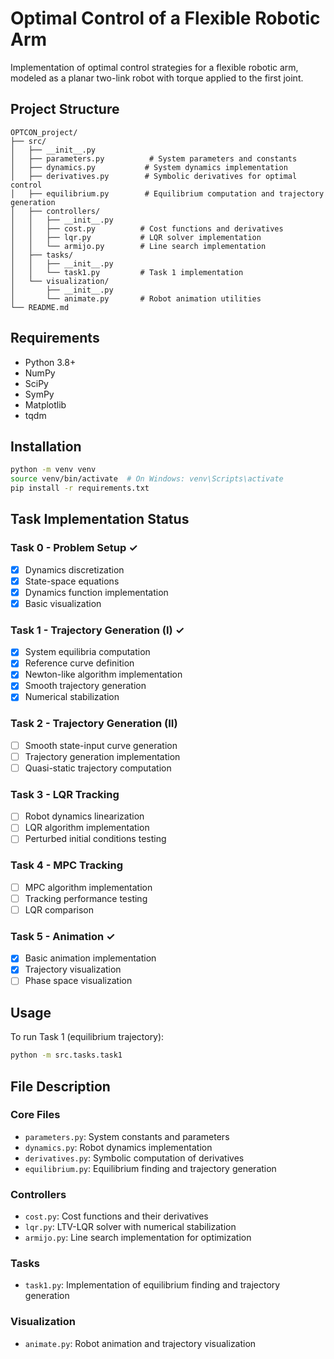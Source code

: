 # Optimal Control of a Flexible Robotic Arm

Implementation of optimal control strategies for a flexible robotic arm, modeled as a planar two-link robot with torque applied to the first joint.

## Project Structure
```
OPTCON_project/
├── src/
│   ├── __init__.py
│   ├── parameters.py          # System parameters and constants
│   ├── dynamics.py           # System dynamics implementation
│   ├── derivatives.py        # Symbolic derivatives for optimal control
│   ├── equilibrium.py        # Equilibrium computation and trajectory generation
│   ├── controllers/
│   │   ├── __init__.py
│   │   ├── cost.py          # Cost functions and derivatives
│   │   ├── lqr.py           # LQR solver implementation
│   │   └── armijo.py        # Line search implementation
│   ├── tasks/
│   │   ├── __init__.py
│   │   └── task1.py         # Task 1 implementation
│   └── visualization/
│       ├── __init__.py
│       └── animate.py       # Robot animation utilities
└── README.md
```

## Requirements
- Python 3.8+
- NumPy
- SciPy
- SymPy
- Matplotlib
- tqdm

## Installation
```bash
python -m venv venv
source venv/bin/activate  # On Windows: venv\Scripts\activate
pip install -r requirements.txt
```

## Task Implementation Status

### Task 0 - Problem Setup ✓
- [x] Dynamics discretization
- [x] State-space equations
- [x] Dynamics function implementation
- [x] Basic visualization

### Task 1 - Trajectory Generation (I) ✓
- [x] System equilibria computation
- [x] Reference curve definition
- [x] Newton-like algorithm implementation
- [x] Smooth trajectory generation
- [x] Numerical stabilization

### Task 2 - Trajectory Generation (II)
- [ ] Smooth state-input curve generation
- [ ] Trajectory generation implementation
- [ ] Quasi-static trajectory computation

### Task 3 - LQR Tracking
- [ ] Robot dynamics linearization
- [ ] LQR algorithm implementation
- [ ] Perturbed initial conditions testing

### Task 4 - MPC Tracking
- [ ] MPC algorithm implementation
- [ ] Tracking performance testing
- [ ] LQR comparison

### Task 5 - Animation ✓
- [x] Basic animation implementation
- [x] Trajectory visualization
- [ ] Phase space visualization

## Usage
To run Task 1 (equilibrium trajectory):
```bash
python -m src.tasks.task1
```

## File Description

### Core Files
- `parameters.py`: System constants and parameters
- `dynamics.py`: Robot dynamics implementation
- `derivatives.py`: Symbolic computation of derivatives
- `equilibrium.py`: Equilibrium finding and trajectory generation

### Controllers
- `cost.py`: Cost functions and their derivatives
- `lqr.py`: LTV-LQR solver with numerical stabilization
- `armijo.py`: Line search implementation for optimization

### Tasks
- `task1.py`: Implementation of equilibrium finding and trajectory generation

### Visualization
- `animate.py`: Robot animation and trajectory visualization